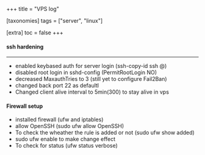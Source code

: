 +++
title = "VPS log"

[taxonomies]
tags = ["server", "linux"]

[extra]
toc = false 
+++

#### ssh hardening
---
- enabled keybased auth for server login (ssh-copy-id ssh <hostname>@<serverip>)
- disabled root login in sshd-config (PermitRootLogin NO)
- decreased MaxauthTries to 3 (still yet to configure Fail2Ban)
- changed back port 22 as defaultl
- Changed client alive interval to 5min(300) to stay alive in vps

#### Firewall setup
- installed firewall (ufw and iptables)
- allow OpenSSH (sudo ufw allow OpenSSH)
- To check the wheather the rule is added or not (sudo ufw show added)
- sudo ufw enable to make change effect
- To check for status (ufw status verbose)

